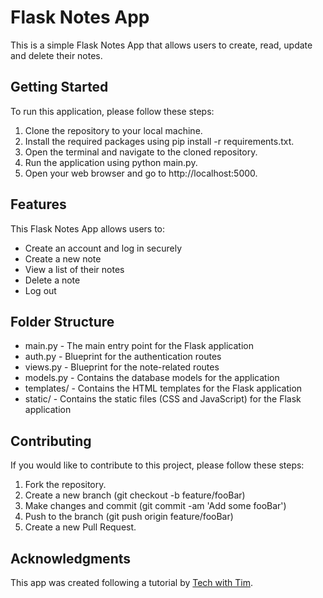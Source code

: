 # Flask Notes App
This is a simple Flask Notes App that allows users to create, read, update and delete their notes.

## Getting Started
To run this application, please follow these steps:

1. Clone the repository to your local machine.
2. Install the required packages using pip install -r requirements.txt.
3. Open the terminal and navigate to the cloned repository.
4. Run the application using python main.py.
5. Open your web browser and go to http://localhost:5000.
## Features
This Flask Notes App allows users to:

- Create an account and log in securely
- Create a new note
- View a list of their notes
- Delete a note
- Log out
## Folder Structure
* main.py - The main entry point for the Flask application
* auth.py - Blueprint for the authentication routes
* views.py - Blueprint for the note-related routes
* models.py - Contains the database models for the application
* templates/ - Contains the HTML templates for the Flask application
* static/ - Contains the static files (CSS and JavaScript) for the Flask application
## Contributing
If you would like to contribute to this project, please follow these steps:

1. Fork the repository.
2. Create a new branch (git checkout -b feature/fooBar)
3. Make changes and commit (git commit -am 'Add some fooBar')
4. Push to the branch (git push origin feature/fooBar)
5. Create a new Pull Request.

## Acknowledgments
This app was created following a tutorial by [Tech with Tim](https://www.youtube.com/watch?v=dam0GPOAvVI).
